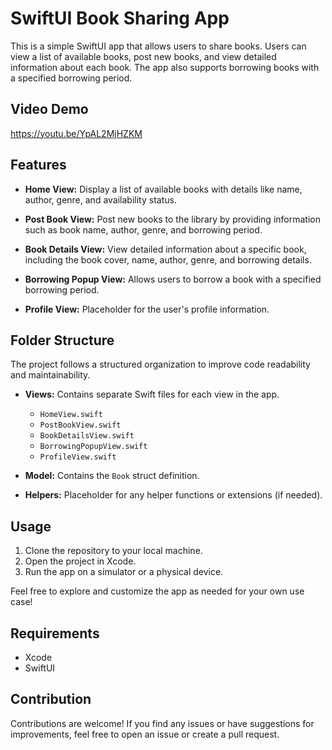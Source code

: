 # SwiftUI Book Sharing App

This is a simple SwiftUI app that allows users to share books. Users can view a list of available books, post new books, and view detailed information about each book. The app also supports borrowing books with a specified borrowing period.


## Video Demo

https://youtu.be/YpAL2MjHZKM


## Features

- **Home View:** Display a list of available books with details like name, author, genre, and availability status.

- **Post Book View:** Post new books to the library by providing information such as book name, author, genre, and borrowing period.

- **Book Details View:** View detailed information about a specific book, including the book cover, name, author, genre, and borrowing details.

- **Borrowing Popup View:** Allows users to borrow a book with a specified borrowing period.

- **Profile View:** Placeholder for the user's profile information.

## Folder Structure

The project follows a structured organization to improve code readability and maintainability.

- **Views:** Contains separate Swift files for each view in the app.
    - `HomeView.swift`
    - `PostBookView.swift`
    - `BookDetailsView.swift`
    - `BorrowingPopupView.swift`
    - `ProfileView.swift`

- **Model:** Contains the `Book` struct definition.

- **Helpers:** Placeholder for any helper functions or extensions (if needed).

## Usage

1. Clone the repository to your local machine.
2. Open the project in Xcode.
3. Run the app on a simulator or a physical device.

Feel free to explore and customize the app as needed for your own use case!

## Requirements

- Xcode 
- SwiftUI



## Contribution

Contributions are welcome! If you find any issues or have suggestions for improvements, feel free to open an issue or create a pull request.


